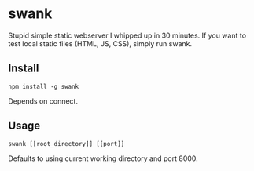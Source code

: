 swank
=====

Stupid simple static webserver I whipped up in 30 minutes. If you want to test local static
files (HTML, JS, CSS), simply run swank.

Install
-------
    npm install -g swank

Depends on connect.

Usage
-----
    swank [[root_directory]] [[port]]

Defaults to using current working directory and port 8000.
